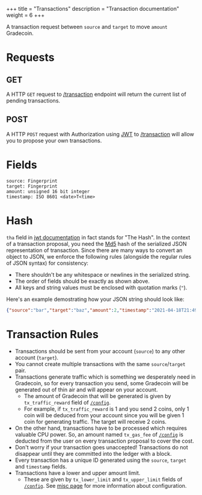 +++
title = "Transactions"
description = "Transaction documentation"
weight = 6
+++

A transaction request between `source` and `target` to move `amount` Gradecoin.

# Requests
## GET
A HTTP `GET` request to [/transaction](/transaction) endpoint will return the current list of pending transactions.

## POST
A HTTP `POST` request with Authorization using [JWT](@/JWT.md) to [/transaction](/transaction) will allow you to propose your own transactions.

# Fields
```
source: Fingerprint
target: Fingerprint
amount: unsigned 16 bit integer
timestamp: ISO 8601 <date>T<time>
```

# Hash
`tha` field in [jwt documentation](@/JWT.md) in fact stands for "The Hash".
In the context of a transaction proposal, you need the [Md5](https://en.wikipedia.org/wiki/MD5) hash of the serialized JSON representation of transaction.
Since there are many ways to convert an object to JSON, we enforce the following rules (alongside the regular rules of JSON syntax) for consistency:
- There shouldn't be any whitespace or newlines in the serialized string.
- The order of fields should be exactly as shown above.
- All keys and string values must be enclosed with quotation marks (`"`).

Here's an example demostrating how your JSON string should look like:
```json
{"source":"bar","target":"baz","amount":2,"timestamp":"2021-04-18T21:49:00"}
```

# Transaction Rules
- Transactions should be sent from your account (`source`) to any other account (`target`).
- You cannot create multiple transactions with the same `source`/`target` pair.
- Transactions generate traffic which is something we desperately need in Gradecoin, so for every transaction you send, some Gradecoin will be generated out of thin air and will appear on your account.
    - The amount of Gradecoin that will be generated is given by `tx_traffic_reward` field of [`/config`](/config).
    - For example, if `tx_traffic_reward` is 1 and you send 2 coins, only 1 coin will be deduced from your account since you will be given 1 coin for generating traffic. The target will receive 2 coins.
- On the other hand, transactions have to be processed which requires valuable CPU power. So, an amount named `tx_gas_fee` of [`/config`](/config) is deducted from the user on every transaction proposal to cover the cost.
- Don't worry if your transaction goes unaccepted! Transactions do not disappear until they are committed into the ledger with a block.
- Every transaction has a unique ID generated using the `source`, `target` and `timestamp` fields.
- Transactions have a lower and upper amount limit.
    - These are given by `tx_lower_limit` and `tx_upper_limit` fields of [`/config`](/config). See [misc page](@/misc_docs.md) for more information about configuration.
